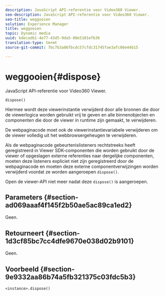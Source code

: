 ```yaml
---
description: JavaScript API-referentie voor Video360 Viewer.
seo-description: JavaScript API-referentie voor Video360 Viewer.
seo-title: weggooien
solution: Experience Manager
title: weggooien
topic: Dynamic media
uuid: bdecadb1-4e77-43d5-9da5-80e5101efb36
translation-type: tm+mt
source-git-commit: 7bc7b3a86fbcdc57cfdc31745fae3afc06e44b15

---
```



# weggooien{#dispose}

JavaScript API-referentie voor Video360 Viewer.

`dispose()`

Hiermee wordt deze viewerinstantie verwijderd door alle bronnen die door de viewerlogica worden gebruikt vrij te geven en alle binnenobjecten en componenten die door de viewer in runtime zijn gemaakt, te verwijderen.

De webpaginacode moet ook de viewerinstantievariabele verwijderen om de viewer volledig uit het webbrowsergeheugen te verwijderen.

Als de webpaginacode gebeurtenislisteners rechtstreeks heeft geregistreerd in Viewer SDK-componenten die worden gebruikt door de viewer of opgeslagen externe referenties naar dergelijke componenten, moeten deze listeners expliciet niet zijn geregistreerd door de webpaginacode en moeten deze externe componentverwijzingen worden verwijderd voordat ze worden aangeroepen `dispose()`.

Open de viewer-API niet meer nadat deze `dispose()` is aangeroepen.

## Parameters {#section-ad069aaaf4f145f2b50ae5ac89ca1ed2}

Geen.

## Retourneert {#section-1d3cf85bc7cc4dfe9670e038d02b9101}

Geen.

## Voorbeeld {#section-9e9332aa86b74a5fb321375c03fdc5b3}

```
<instance>.dispose()
```

